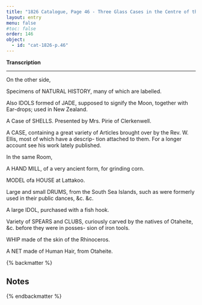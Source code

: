 ```yaml
---
title: "1826 Catalogue, Page 46 - Three Glass Cases in the Centre of the Room"
layout: entry
menu: false
#toc: false
order: 146
object:
  - id: "cat-1826-p.46"
---
```



**Transcription**

---


On the other side,


Specimens of NATURAL HISTORY, many of which are
labelled.

Also IDOLS formed of JADE, supposed to signify the Moon,
together with Ear-drops; used in New Zealand.

A Case of SHELLS.
Presented by Mrs. Pirie of Clerkenwell.

A CASE, containing a great variety of Articles brought over
by the Rev. W. Ellis, most of which have a descrip-
tion attached to them. For a longer account see his
work lately published.


In the same Room,


A HAND MILL, of a very ancient form, for grinding corn.

MODEL ofa HOUSE at Lattakoo.

Large and small DRUMS, from the South Sea Islands, such
as were formerly used in their public dances, &c. &c.

A large IDOL, purchased with a fish hook.

Variety of SPEARS and CLUBS, curiously carved by the
natives of Otaheite, &c. before they were in posses-
sion of iron tools.

WHIP made of the skin of the Rhinoceros.

A NET made of Human Hair, from Otaheite.

{% backmatter %}

## Notes

{% endbackmatter %}
